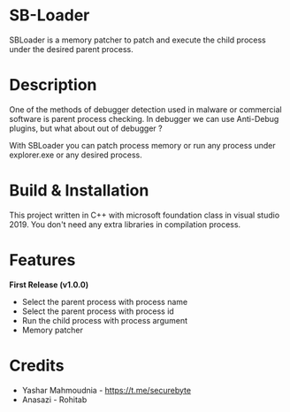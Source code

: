 # SB-Loader
SBLoader is a memory patcher to patch and execute the child process under the desired parent process.

# Description
One of the methods of debugger detection used in malware or commercial software is parent process checking. In debugger we can use Anti-Debug plugins, but what about out of debugger ?

With SBLoader you can patch process memory or run any process under explorer.exe or any desired process.

# Build & Installation
This project written in C++ with microsoft foundation class in visual studio 2019. 
You don't need any extra libraries in compilation process.

# Features
**First Release (v1.0.0)**
- Select the parent process with process name
- Select the parent process with process id
- Run the child process with process argument
- Memory patcher

# Credits
- Yashar Mahmoudnia - https://t.me/securebyte
- Anasazi - Rohitab
